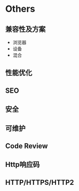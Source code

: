 # Others

## 兼容性及方案
- 浏览器
- 设备
- 混合

## 性能优化

## SEO

## 安全

## 可维护

## Code Review

## Http响应码

## HTTP/HTTPS/HTTP2
